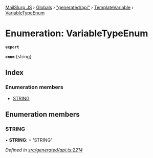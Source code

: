 [MailSlurp JS](../README.md) › [Globals](../globals.md) › ["generated/api"](../modules/_generated_api_.md) › [TemplateVariable](../modules/_generated_api_.templatevariable.md) › [VariableTypeEnum](_generated_api_.templatevariable.variabletypeenum.md)

# Enumeration: VariableTypeEnum

**`export`** 

**`enum`** {string}

## Index

### Enumeration members

* [STRING](_generated_api_.templatevariable.variabletypeenum.md#string)

## Enumeration members

###  STRING

• **STRING**: =  <any>'STRING'

*Defined in [src/generated/api.ts:2214](https://github.com/mailslurp/mailslurp-client-ts-js/blob/26ccbd6/src/generated/api.ts#L2214)*

